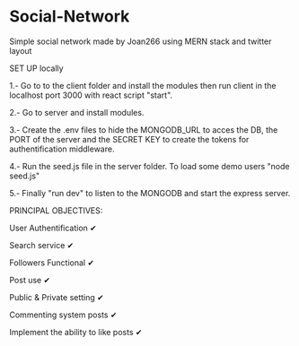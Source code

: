 # Social-Network
Simple social network made by Joan266 using MERN stack and  twitter layout

SET UP locally

1.- Go to to the client folder and install the modules then run client in the localhost port 3000 with react script "start".

2.- Go to server and install modules.

3.- Create the .env files to hide the MONGODB_URL to acces the DB, the PORT of the server and the SECRET KEY to create the tokens for authentification middleware.

4.- Run the seed.js file in the server folder. To load some demo users "node seed.js" 

5.- Finally "run dev" to listen to the MONGODB and start the express server.

PRINCIPAL OBJECTIVES:

User Authentification ✔

Search service ✔

Followers Functional ✔

Post use ✔

Public & Private setting ✔

Commenting system posts ✔

Implement the ability to like posts ✔

